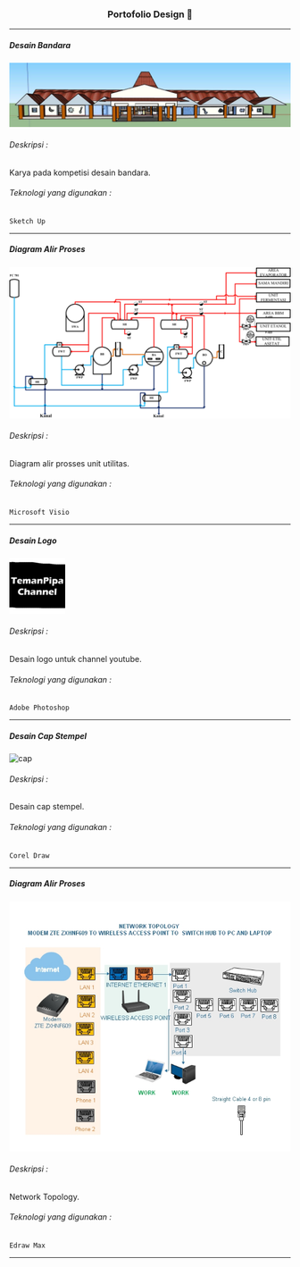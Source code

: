### <p style="text-align: center;"> Portofolio Design 📐

---

##### Desain Bandara

![text](/aset/images/des-sketchup.jpg "bandara")

###### Deskripsi :
Karya pada kompetisi desain bandara.


###### Teknologi yang digunakan : 
`Sketch Up`
____

##### Diagram Alir Proses

![text](/aset/images/des-dap.jpg "DAP")

###### Deskripsi :
Diagram alir prosses unit utilitas.


###### Teknologi yang digunakan : 
`Microsoft Visio`
____

##### Desain Logo

<img src="/aset/images/des-logo.jpg" alt="logo" width="100"/>

###### Deskripsi :
Desain logo untuk channel youtube.


###### Teknologi yang digunakan : 
`Adobe Photoshop`
____

##### Desain Cap Stempel

<img src="/aset/images/des-cap.jpg" alt="cap" width="100"/>

###### Deskripsi :
Desain cap stempel.


###### Teknologi yang digunakan : 
`Corel Draw`
____

##### Diagram Alir Proses

![text](/aset/images/Des-network.jpg "network")

###### Deskripsi :
Network Topology.


###### Teknologi yang digunakan : 
`Edraw Max`
____
